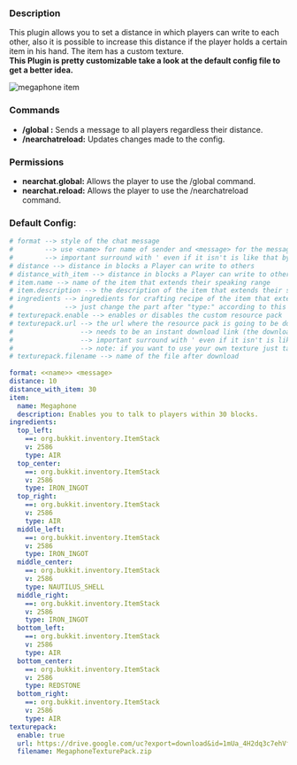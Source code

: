 ### **Description**

This plugin allows you to set a distance in which players can write to each other, also it is possible to increase this distance if the player holds a certain item in his hand. The item has a custom texture.  
**This Plugin is pretty customizable take a look at the default config file to get a better idea.**

![megaphone item](https://drive.google.com/uc?export=download&id=1zNVJAzF8qmALQfK0lHwY9tTGYZOlvA9c)  

### **Commands**

*   **/global <message>:** Sends a message to all players regardless their distance.
*   **/nearchatreload:** Updates changes made to the config.

  

### **Permissions**

*   **nearchat.global:** Allows the player to use the /global command.
*   **nearchat.reload:** Allows the player to use the /nearchatreload command.

  

### **Default Config:**
```yml
# format --> style of the chat message  
#        --> use <name> for name of sender and <message> for the message  
#        --> important surround with ' even if it isn't is like that by default  
# distance --> distance in blocks a Player can write to others  
# distance_with_item --> distance in blocks a Player can write to others when holding the item that extends their speaking range  
# item.name --> name of the item that extends their speaking range  
# item.description --> the description of the item that extends their speaking range  
# ingredients --> ingredients for crafting recipe of the item that extends the speaking range  
#             --> just change the part after "type:" according to this list https://hub.spigotmc.org/javadocs/bukkit/org/bukkit/Material.html  
# texturepack.enable --> enables or disables the custom resource pack  
# texturepack.url --> the url where the resource pack is going to be downloaded from  
#                 --> needs to be an instant download link (the download starts automatically when you open the link without any other steps)  
#                 --> important surround with ' even if it isn't is like that by default  
#                 --> note: if you want to use your own texture just take the original resource pack and replace the image in \assets\minecraft\textures\item\megaphone.png   
# texturepack.filename --> name of the file after download  
  
format: <<name>> <message>  
distance: 10  
distance_with_item: 30  
item:  
  name: Megaphone  
  description: Enables you to talk to players within 30 blocks.  
ingredients:  
  top_left:  
    ==: org.bukkit.inventory.ItemStack  
    v: 2586  
    type: AIR  
  top_center:  
    ==: org.bukkit.inventory.ItemStack  
    v: 2586  
    type: IRON_INGOT  
  top_right:  
    ==: org.bukkit.inventory.ItemStack  
    v: 2586  
    type: AIR  
  middle_left:  
    ==: org.bukkit.inventory.ItemStack  
    v: 2586  
    type: IRON_INGOT  
  middle_center:  
    ==: org.bukkit.inventory.ItemStack  
    v: 2586  
    type: NAUTILUS_SHELL  
  middle_right:  
    ==: org.bukkit.inventory.ItemStack  
    v: 2586  
    type: IRON_INGOT  
  bottom_left:  
    ==: org.bukkit.inventory.ItemStack  
    v: 2586  
    type: AIR  
  bottom_center:  
    ==: org.bukkit.inventory.ItemStack  
    v: 2586  
    type: REDSTONE  
  bottom_right:  
    ==: org.bukkit.inventory.ItemStack  
    v: 2586  
    type: AIR  
texturepack:  
  enable: true  
  url: https://drive.google.com/uc?export=download&id=1mUa_4H2dq3c7ehVfwqZ7neAkD5k6kyJl  
  filename: MegaphoneTexturePack.zip
  ```
